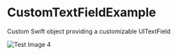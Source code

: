 # CustomTextFieldExample

Custom Swift object providing a customizable UITextField

![Test Image 4](https://bodhimoosa-misc.s3.amazonaws.com/test.gif)
